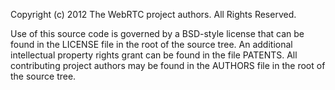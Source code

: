 Copyright (c) 2012 The WebRTC project authors. All Rights Reserved.

Use of this source code is governed by a BSD-style license
that can be found in the LICENSE file in the root of the source
tree. An additional intellectual property rights grant can be found
in the file PATENTS.  All contributing project authors may
be found in the AUTHORS file in the root of the source tree.
